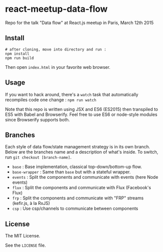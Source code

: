 # react-meetup-data-flow

Repo for the talk "Data flow" at React.js meetup in Paris, March 12th 2015

## Install

```
# after cloning, move into directory and run :
npm install
npm run build
```

Then open `index.html` in your favorite web browser.

## Usage

If you want to hack around, there's a `watch` task that automatically recompiles code one change :
`npm run watch`

Note that this repo is written using JSX and ES6 (ES2015) then transpiled to ES5 with Babel and Browserify.
Feel free to use ES6 or node-style modules since Browserify supports both.

## Branches

Each style of data flow/state management strategy is in its own branch. Below are the branches name and a description of what's inside. To switch, run `git checkout [branch-name]`.

* `base` : Base implementation, classical top-down/bottom-up flow.
* `base-wrapper` : Same than `base` but with a stateful wrapper.
* `events` : Split the components and communicate with events (here Node events)
* `flux` : Split the components and communicate with Flux (Facebook's Flux)
* `frp` : Split the components and communicate with "FRP" streams (kefir.js, à la RxJS)
* `csp` : Use csp/channels to communicate between components

## License

The MIT License.

See the `LICENSE` file.
